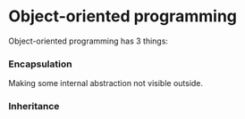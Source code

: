 # Object-oriented programming

Object-oriented programming has 3 things:

### Encapsulation
Making some internal abstraction not visible outside.

### Inheritance

